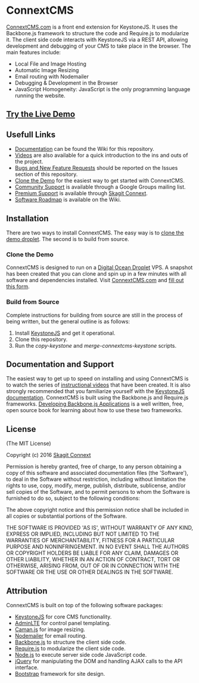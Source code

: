 # ConnextCMS
[ConnextCMS.com](http://connextcms.com) is a front end extension for KeystoneJS. It uses the Backbone.js framework to structure the code and Require.js to modularize it. The client side code interacts with KeystoneJS via a REST API, allowing development and debugging of your CMS to take place in the browser. The main features include:
* Local File and Image Hosting
* Automatic Image Resizing
* Email routing with Nodemailer
* Debugging & Development in the Browser
* JavaScript Homogeneity: JavaScript is the only programming language running the website.

## [Try the Live Demo](http://107.170.244.232:3000/)

## Usefull Links
* [Documentation](https://github.com/skagitpublishing/ConnextCMS/wiki) can be found the Wiki for this repository.
* [Videos](http://connextcms.com/page/videos) are also available for a quick introduction to the ins and outs of the project.
* [Bugs and New Feature Requests](https://github.com/skagitpublishing/ConnextCMS/issues) should be reported on the Issues section of this repository.
* [Clone the Demo](http://connextcms.com/page/clone-your-own) for the easiest way to get started with ConnextCMS.
* [Community Support](https://groups.google.com/forum/#!forum/connextcms) is available through a Google Groups mailing list.
* [Premium Support](http://connextcms.com/page/premium-support) is available through [Skagit Connext](http://skagitconnext.com/).
* [Software Roadmap](https://github.com/skagitpublishing/ConnextCMS/wiki/Software-Roadmap) is available on the Wiki.

## Installation
There are two ways to install ConnextCMS. The easy way is to [clone the demo droplet](http://connextcms.com/page/clone-your-own). The second is to build from source. 

### Clone the Demo
ConnextCMS is designed to run on a [Digital Ocean Droplet](https://m.do.co/c/8f47a23b91ce) VPS. A snapshot has been created that you can clone and spin up in a few minutes with all software and dependencies installed. Visit [ConnextCMS.com](http://connextcms.com) and [fill out this form](http://connextcms.com/page/clone-your-own). 

### Build from Source
Complete instructions for building from source are still in the process of being written, but the general outline is as follows:
 1. Install [KeystoneJS](https://github.com/keystonejs/keystone) and get it operational. 
 2. Clone this repository.
 3. Run the _copy-keystone_ and _merge-connextcms-keystone_ scripts.

## Documentation and Support
The easiest way to get up to speed on installing and using ConnextCMS is to watch the series of [instructional videos](http://connextcms.com/page/videos) that have been created. It is also strongly recommended that you familiarize yourself with the [KeystoneJS documentation](keystonejs.com/docs/). ConnextCMS is built using the Backbone.js and Require.js frameworks. [Developing Backbone.js Applications](https://addyosmani.com/backbone-fundamentals/) is a well written, free, open source book for learning about how to use these two frameworks.

## License
(The MIT License)

Copyright (c) 2016 [Skagit Connext](http://skagitconnext.com/)

Permission is hereby granted, free of charge, to any person obtaining a copy of this software and associated documentation files (the 'Software'), to deal in the Software without restriction, including without limitation the rights to use, copy, modify, merge, publish, distribute, sublicense, and/or sell copies of the Software, and to permit persons to whom the Software is furnished to do so, subject to the following conditions:

The above copyright notice and this permission notice shall be included in all copies or substantial portions of the Software.

THE SOFTWARE IS PROVIDED 'AS IS', WITHOUT WARRANTY OF ANY KIND, EXPRESS OR IMPLIED, INCLUDING BUT NOT LIMITED TO THE WARRANTIES OF MERCHANTABILITY, FITNESS FOR A PARTICULAR PURPOSE AND NONINFRINGEMENT. IN NO EVENT SHALL THE AUTHORS OR COPYRIGHT HOLDERS BE LIABLE FOR ANY CLAIM, DAMAGES OR OTHER LIABILITY, WHETHER IN AN ACTION OF CONTRACT, TORT OR OTHERWISE, ARISING FROM, OUT OF OR IN CONNECTION WITH THE SOFTWARE OR THE USE OR OTHER DEALINGS IN THE SOFTWARE.


## Attribution
ConnextCMS is built on top of the following software packages:
* [KeystoneJS](https://github.com/keystonejs/keystone) for core CMS functionality.
* [AdminLTE](https://github.com/almasaeed2010/AdminLTE) for control panel templating.
* [Caman.js](https://github.com/meltingice/CamanJS) for image resizing.
* [Nodemailer](https://github.com/nodemailer/nodemailer) for email routing.
* [Backbone.js](http://backbonejs.org/) to structure the client side code.
* [Require.js](http://requirejs.org/) to modularize the client side code.
* [Node.js](http://nodejs.org/) to execute server side code JavaScript code.
* [jQuery](http://jquery.com/) for manipulating the DOM and handling AJAX calls to the API interface.
* [Bootstrap](http://getbootstrap.com/) framework for site design.